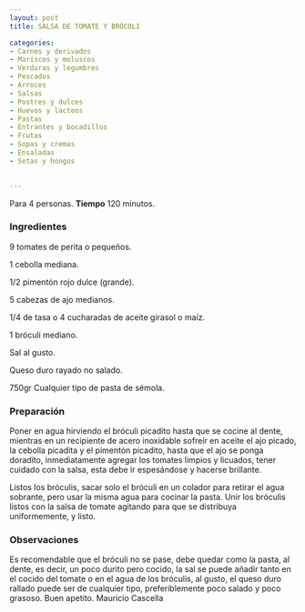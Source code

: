 ```yaml
---
layout: post
title: SALSA DE TOMATE Y BRÓCOLI

categories:
- Carnes y derivados
- Mariscos y moluscos
- Verduras y legumbres
- Pescados
- Arroces
- Salsas
- Postres y dulces
- Huevos y lacteos
- Pastas
- Entrantes y bocadillos
- Frutas
- Sopas y cremas
- Ensaladas
- Setas y hongos
 

---
```


Para 4 personas.
<b>Tiempo</b> 120 minutos.

<h3>Ingredientes</h3>

9 tomates de perita o pequeños.

1 cebolla mediana.

1/2 pimentón rojo dulce (grande).

5 cabezas de ajo medianos.

1/4 de tasa o 4 cucharadas de aceite girasol o maíz.

1 bróculi mediano.

Sal al gusto.

Queso duro rayado no salado.

750gr Cualquier tipo de pasta de sémola.

<h3>Preparación</h3>

Poner en agua hirviendo el bróculi picadito hasta que se cocine al dente, mientras en un recipiente de acero inoxidable sofreír en aceite el ajo picado, la cebolla picadita y el pimentón picadito, hasta que el ajo se ponga doradito, inmediatamente agregar los tomates limpios y licuados, tener cuidado con la salsa, esta debe ir espesándose y hacerse brillante.

Listos los bróculis, sacar solo el bróculi en un colador para retirar el agua sobrante, pero usar la misma agua para cocinar la pasta. Unir los bróculis listos con la salsa de tomate agitando para que se distribuya uniformemente, y listo.

<h3>Observaciones</h3>

Es recomendable que el bróculi no se pase, debe quedar como la pasta, al dente, es decir, un poco durito pero cocido, la sal se puede añadir tanto en el cocido del tomate o en el agua de los bróculis, al gusto, el queso duro rallado puede ser de cualquier tipo, preferiblemente poco salado y poco grasoso. Buen apetito. Mauricio Cascella

